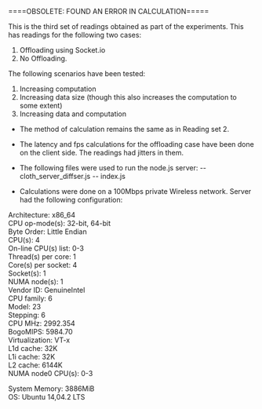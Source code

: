 ====OBSOLETE: FOUND AN ERROR IN CALCULATION=====

This is the third set of readings obtained as part of the experiments.
This has readings for the following two cases:

1. Offloading using Socket.io
2. No Offloading.

The following scenarios have been tested:

1. Increasing computation
2. Increasing data size (though this also increases the computation to some extent)
3. Increasing data and computation

- The method of calculation remains the same as in Reading set 2.
- The latency and fps calculations for the offloading case have been done on the client side.
The readings had jitters in them.
- The following files were used to run the node.js server:
-- cloth_server_diffser.js
-- index.js

- Calculations were done on a 100Mbps private Wireless network. Server had the following configuration:

Architecture:          x86_64    
CPU op-mode(s):        32-bit, 64-bit    
Byte Order:            Little Endian    
CPU(s):                4    
On-line CPU(s) list:   0-3     
Thread(s) per core:    1    
Core(s) per socket:    4    
Socket(s):             1    
NUMA node(s):          1    
Vendor ID:             GenuineIntel    
CPU family:            6    
Model:                 23    
Stepping:              6    
CPU MHz:               2992.354    
BogoMIPS:              5984.70    
Virtualization:        VT-x    
L1d cache:             32K    
L1i cache:             32K     
L2 cache:              6144K    
NUMA node0 CPU(s):     0-3    

System Memory:	       3886MiB    
OS:    		       Ubuntu 14,04.2 LTS    
